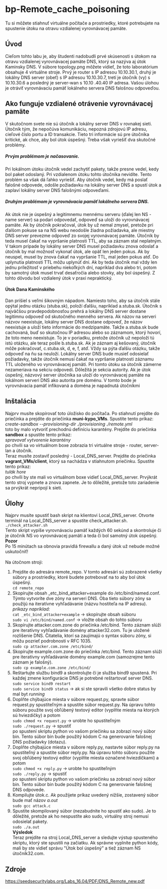 # bp-Remote_cache_poisoning

Tu si môžete stiahnuť virtuálne počítače a prostriedky, ktoré potrebujete na spustenie útoku na otravu vzdialenej vyrovnávacej pamäte.

## Úvod
Cieľom tohto labu je, aby študenti nadobudli prvé skúsenosti s útokom na otravu vzdialenej vyrovnávacej pamäte DNS, ktorý sa nazýva aj útok Kaminsky DNS. V súbore topology.png môžete vidieť, že toto laboratórium obsahuje 4 virtuálne stroje. Prvý je router s IP adresou 10.10.30.1, druhý je lokálny DNS server (obeť) s IP adresou 10.10.30.7, tretí je útočník (vy) s 10.10.30.6 a posledný je server-wan s 10.10 .40.40 IP adresa. Vašou úlohou je otráviť vyrovnávaciu pamäť lokálneho servera DNS falošnou odpoveďou.

## Ako funguje vzdialené otrávenie vyrovnávacej pamäte
V skutočnom svete nie sú útočník a lokálny server DNS v rovnakej sieti. Útočník tým, že nepočúva komunikáciu, nepozná zdrojovú IP adresu, cieľové číslo portu a ID transakcie. Tieto tri informácie sú pre útočníka kritické, ak chce, aby bol útok úspešný. Treba však vyriešiť dva skutočné problémy.
##### Prvým problémom je načasovanie.
Pri lokálnom útoku útočník vedel zachytiť pakety, takže presne vedel, kedy bol paket odoslaný. Pri vzdialenom útoku tohto útočníka nevidíte. Tento problém sa však dá ľahko vyriešiť. Aby útočník vedel, kedy má poslať falošné odpovede, odošle požiadavku na lokálny server DNS a spustí útok a zaplaví lokálny server DNS falošnými odpoveďami.
##### Druhým problémom je vyrovnávacia pamäť lokálneho servera DNS.
Ak útok nie je úspešný a legitímnemu mennému serveru (ďalej len NS - name server) sa podarí odpovedať, odpoveď sa uloží do vyrovnávacej pamäte. Ak by útočník pokračoval, útok by už nemal zmysel, pretože pri ďalšom pokuse sa na NS webu neodošle žiadna požiadavka, ale miestny DNS server prevezme odpoveď zo svojej vyrovnávacej pamäte. Útočník by teda musel čakať na vypršanie platnosti TTL, aby sa záznam stal neplatným. V takom prípade by lokálny server DNS musel požiadavku znova odoslať a útočník by mal možnosť vykonať útok, ale opäť len jeden pokus. Ak by neuspel, musel by znova čakať na vypršanie TTL, mal jeden pokus atď. Do uplynutia platnosti TTL môžu uplynúť dni. Ak by teda útočník mal vždy len jednu príležitosť v priebehu niekoľkých dní, napríklad dva alebo tri, potom by samotný útok musel trvať desaťročia alebo stovky, aby bol úspešný. Z tohto dôvodu bol vzdialený útok v praxi nepraktický.

#### Útok Dana Kaminského
Dan prišiel s veľmi šikovným nápadom. Namiesto toho, aby sa útočník stále opýtal jednu otázku (stuba.sk), položí ďalšiu, napríklad a.stuba.sk. Útočník s najväčšou pravdepodobnosťou prehrá a lokálny DNS server dostane legitímnu odpoveď od skutočného menného servera. Ak názov na serveri názvov neexistuje, lokálny server DNS dostane odpoveď, že názov neexistuje a uloží tieto informácie do medzipamäte. Takže a.stuba.sk bude cachovaná, buď so skutočnou IP adresou alebo so záznamom, ktorý hovorí, že toto meno neexistuje. To je v poriadku, pretože útočník už nepoloží tú istú otázku, ale teraz pošle b.stuba.sk. Ak je záznam aj kešovaný, útočník môže pokračovať, c.stuba.sk, d, e, f, atď. Vždy sa pýta ďalšiu otázku, takže odpoveď na ňu sa neuloží. Lokálny server DNS bude musieť odosielať požiadavky, takže útočník nemusí čakať na vypršanie platnosti záznamu TTL uloženého vo vyrovnávacej pamäti. Pri tomto útoku sa útočník zámerne nezameriava na sekciu odpovedí. Dôležitá je sekcia autority. Ak je útok úspešný, názvový server útočníka sa uloží do vyrovnávacej pamäte na lokálnom serveri DNS ako autorita pre doménu. V tomto bode je vyrovnávacia pamäť infikovaná a doména je napadnutá útočníkmi
## Inštalácia
Najprv musíte skopírovať toto úložisko do počítača. Po stiahnutí prejdite do priečinka a prejdite do priečinka **muni-kypo_VMs**. Spustite tento príkaz:
<br />
*create-sandbox --provisioning-dir ./provisioning ./remote.yml*
<br />
toto by malo vytvoriť prechodnú definíciu karantény. Prejdite do priečinka **sandbox** a spustite tento príkaz:
<br />
*spravovať vytvorenie karantény*
<br />
po chvíli sa vo virtuálnom boxe zobrazia tri virtuálne stroje - router, server-lan a útočník.
<br />
Teraz musíte zostaviť posledný - Local_DNS_server. Prejdite do priečinka **vagrant_VMs/client**, ktorý sa nachádza v stiahnutom priečinku. Spustite tento príkaz:
<br />
*tulák hore*
<br />
po chvíli by ste mali vo virtuálnom boxe vidieť Local_DNS_server. Prvýkrát tento stroj vypnete a znova zapnete. Je to dôležité, pretože toto zariadenie sa prvýkrát nepripojí k sieti.

## Úlohy
Najprv musíte spustiť bash skript na klientovi Local_DNS_server. Otvorte terminál na Local_DNS_server a spustite check_attacker.sh. <br />
`./check_attacker.sh` <br />
Tento skript vypíše vyrovnávaciu pamäť každých 60 sekúnd a skontroluje či je útočník NS vo vyrovnávacej pamäti a teda či bol samotný útok úspešný. <br /> 
**Pozor** <br />
Po 15 minútach sa obnovia pravidlá firewallu a daný útok už nebude možné uskutočniť!
<br /><br />
Na útočnom stroji:
1. Prejdite do adresára remote_repo. V tomto adresári sú zobrazené všetky súbory a prostriedky, ktoré budete potrebovať na to aby bol útok úspešný. <br />
    `cd remote_repo`
2. Skopírujte obsah _etc_bind_attacker+example do /etc/bind/named.conf. Týmto vytvoríte dve zóny na serveri DNS. Oba tieto súbory zóny sa použijú na iteratívne vyhľadávanie (názvu hostiteľa na IP adresu). <br />
    *príkazy napríklad:* <br />
    `cat _etc_bind_attacker+example` -> skopírujte obsah súboru <br />
    `sudo vi /etc/bind/named.conf` -> vložte obsah do tohto súboru
3. Skopírujte attacker.com.zone do priečinka /etc/bind. Tento záznam slúži pre iteratívny vyhľadávanie domény attacker32.com. Tu je uložené rozlíšenie DNS. Čitatelia, ktorí sa zaujímajú o syntax súboru zóny, si môžu pozrieť podrobnosti v RFC 1035. <br />
    `sudo cp attacker.com.zone /etc/bind/`
4. Skopírujte example.com.zone do priečinka /etc/bind. Tento záznam slúži pre iteratívny vyhľadávanie domény example.com (samozrejme tento záznam je falošný). <br />
    `sudo cp example.com.zone /etc/bind/`
5. Reštartujte službu bind9 a skontrolujte či je služba bind9 spustená. Pri každej zmene konfigurácie DNS je potrebné reštartovať server DNS. <br />
    `sudo service bind9 restart` <br />
    `sudo service bind9 status` -> ak si ste spravili všetko dobre status by mal byt *running* <br />
6. Doplňte chýbajúce miesta v súbore request.py, spravte súbor request.py spustiteľným a spustite súbor request.py. Na úpravu tohto súboru použite svoj obľúbený textový editor (vyplňte miesta na ktorých sú hviezdičky) a potom <br />
    `sudo chmod +x request.py` -> urobte ho spustiteľným <br />
    `sudo ./request.py` -> spustiť <br />
po spustení skriptu python vo vašom priečinku sa zobrazí nový súbor bin. Tento súbor bin bude použitý kódom C na generovanie falošnej DNS požiadavky (dotazu). <br />
7. Doplňte chýbajúce miesta v súbore reply.py, nastavte súbor reply.py na spustiteľný a spustite súbor reply.py. Na úpravu tohto súboru použite svoj obľúbený textový editor (vyplňte miesta označené hviezdičkami) a potom <br />
    `sudo chmod +x reply.py` -> urobte ho spustiteľným <br />
    `sudo ./reply.py` -> spustiť <br />
 po spustení skriptu python vo vašom priečinku sa zobrazí nový súbor bin. Tento súbor bin bude použitý kódom C na generovanie falošnej DNS odpovede. <br />
8. Kompilujte útok.c. Ak použijete príkaz uvedený nižšie, zostavený súbor bude mať názov *a.out* <br />
    `sudo gcc attack.c`
9. Spustite skompilovaný súbor (nezabudnite ho spustiť ako sudo). Je to dôležité, pretože ak ho nespustíte ako sudo, virtuálny stroj nemusí odosielať pakety. <br />
    `sudo ./a.out` <br />
**Výsledok** <br />
Teraz prejdite na stroj Local_DNS_server a sledujte výstup spusteného skriptu, ktorý ste spustili na začiatku. Ak správne vyplníte python kódy, mali by ste vidieť správu "Útok bol úspešný" a tiež záznam NS útočník32.com.

## Zdroje
https://seedsecuritylabs.org/Labs_16.04/PDF/DNS_Remote_new.pdf
